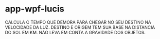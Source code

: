 # app-wpf-lucis
CALCULA O TEMPO QUE DEMORA PARA CHEGAR 
NO SEU DESTINO NA VELOCIDADE DA LUZ.
DESTINO E ORIGEM TEM SUA BASE NA DISTANCIA 
DO SOL EM KM.
NÃO LEVA EM CONTA A GRAVIDADE DOS OBJETOS.
